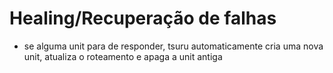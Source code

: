 # Healing/Recuperação de falhas

- se alguma unit para de responder, tsuru automaticamente cria uma nova unit, atualiza o roteamento e apaga a unit antiga
